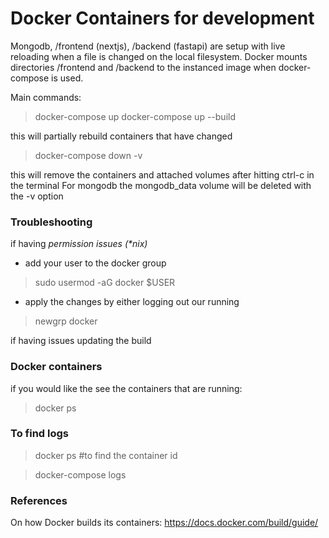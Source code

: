 # Docker Containers for development

Mongodb, /frontend (nextjs), /backend (fastapi)
are setup with live reloading when a file is changed
on the local filesystem. Docker mounts directories /frontend and /backend to the instanced image when docker-compose is used.

Main commands:

> docker-compose up
> docker-compose up --build

this will partially rebuild containers that have changed

> docker-compose down -v

this will remove the containers and attached volumes after hitting ctrl-c in the terminal
For mongodb the mongodb_data volume will be deleted with the -v option

### Troubleshooting

if having _permission issues (*nix)_

- add your user to the docker group

> sudo usermod -aG docker $USER

- apply the changes by either logging out our running

> newgrp docker

if having issues updating the build

### Docker containers

if you would like the see the containers that
are running:

> docker ps

### To find logs

> docker ps #to find the container id

> docker-compose logs <container id>

### References

On how Docker builds its containers:
https://docs.docker.com/build/guide/
